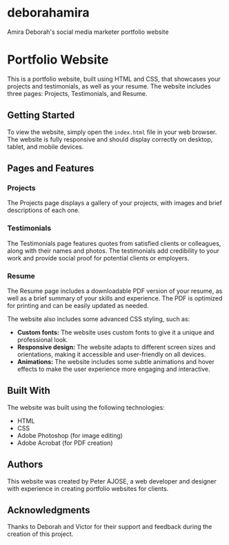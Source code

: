 # deborahamira
Amira Deborah's social media marketer portfolio website


# Portfolio Website

This is a portfolio website, built using HTML and CSS, that showcases your projects and testimonials, as well as your resume. The website includes three pages: Projects, Testimonials, and Resume.

## Getting Started

To view the website, simply open the `index.html` file in your web browser. The website is fully responsive and should display correctly on desktop, tablet, and mobile devices.

## Pages and Features

### Projects

The Projects page displays a gallery of your projects, with images and brief descriptions of each one.

### Testimonials

The Testimonials page features quotes from satisfied clients or colleagues, along with their names and photos. The testimonials add credibility to your work and provide social proof for potential clients or employers.

### Resume

The Resume page includes a downloadable PDF version of your resume, as well as a brief summary of your skills and experience. The PDF is optimized for printing and can be easily updated as needed.

The website also includes some advanced CSS styling, such as:

- **Custom fonts:** The website uses custom fonts to give it a unique and professional look.
- **Responsive design:** The website adapts to different screen sizes and orientations, making it accessible and user-friendly on all devices.
- **Animations:** The website includes some subtle animations and hover effects to make the user experience more engaging and interactive.

## Built With

The website was built using the following technologies:

- HTML
- CSS
- Adobe Photoshop (for image editing)
- Adobe Acrobat (for PDF creation)

## Authors

This website was created by Peter AJOSE, a web developer and designer with experience in creating portfolio websites for clients.

## Acknowledgments

Thanks to Deborah and Victor for their support and feedback during the creation of this project.
